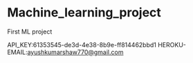 # Machine_learning_project
First ML project


API_KEY:61353545-de3d-4e38-8b9e-ff814462bbd1
HEROKU-EMAIL:ayushkumarshaw770@gmail.com